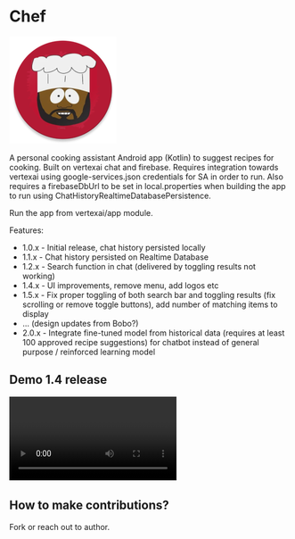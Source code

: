 # Chef

![App Icon](vertexai/app/src/main/res/mipmap-xxxhdpi/ic_launcher_new_round.webp)

A personal cooking assistant Android app (Kotlin) to suggest recipes for cooking. Built on vertexai chat and
firebase. Requires integration towards
vertexai using google-services.json credentials for SA in order to run.
Also requires a firebaseDbUrl to be set in local.properties when building the app to run using
ChatHistoryRealtimeDatabasePersistence.

Run the app from vertexai/app module.

Features:

- 1.0.x - Initial release, chat history persisted locally
- 1.1.x - Chat history persisted on Realtime Database
- 1.2.x - Search function in chat (delivered by toggling results not working)
- 1.4.x - UI improvements, remove menu, add logos etc
- 1.5.x - Fix proper toggling of both search bar and toggling results (fix scrolling or remove
  toggle buttons), add number of matching items to display
- ... (design updates from Bobo?)
- 2.0.x - Integrate fine-tuned model from historical data (requires at least 100 approved recipe
  suggestions) for chatbot instead of general purpose / reinforced learning model

## Demo 1.4 release

![Demo](screen-20241115-163153.mp4)

## How to make contributions?

Fork or reach out to author.
